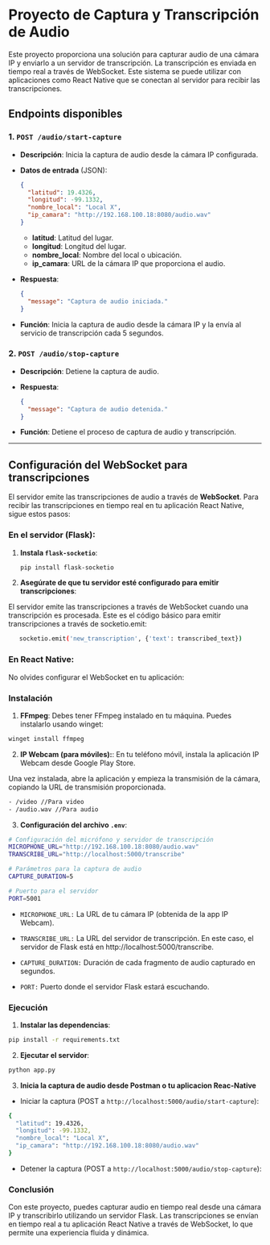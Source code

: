 # Proyecto de Captura y Transcripción de Audio

Este proyecto proporciona una solución para capturar audio de una cámara IP y enviarlo a un servidor de transcripción. La transcripción es enviada en tiempo real a través de WebSocket. Este sistema se puede utilizar con aplicaciones como React Native que se conectan al servidor para recibir las transcripciones.

## Endpoints disponibles

### 1. **`POST /audio/start-capture`**
   - **Descripción**: Inicia la captura de audio desde la cámara IP configurada.
   - **Datos de entrada** (JSON):
     ```json
     {
       "latitud": 19.4326,
       "longitud": -99.1332,
       "nombre_local": "Local X",
       "ip_camara": "http://192.168.100.18:8080/audio.wav"
     }
     ```
     - **latitud**: Latitud del lugar.
     - **longitud**: Longitud del lugar.
     - **nombre_local**: Nombre del local o ubicación.
     - **ip_camara**: URL de la cámara IP que proporciona el audio.

   - **Respuesta**:
     ```json
     {
       "message": "Captura de audio iniciada."
     }
     ```

   - **Función**: Inicia la captura de audio desde la cámara IP y la envía al servicio de transcripción cada 5 segundos.

### 2. **`POST /audio/stop-capture`**
   - **Descripción**: Detiene la captura de audio.
   - **Respuesta**:
     ```json
     {
       "message": "Captura de audio detenida."
     }
     ```

   - **Función**: Detiene el proceso de captura de audio y transcripción.

---

## Configuración del WebSocket para transcripciones

El servidor emite las transcripciones de audio a través de **WebSocket**. Para recibir las transcripciones en tiempo real en tu aplicación React Native, sigue estos pasos:

### **En el servidor (Flask)**:

1. **Instala `flask-socketio`**:
   ```bash
   pip install flask-socketio
    ```

2. **Asegúrate de que tu servidor esté configurado para emitir transcripciones**:

El servidor emite las transcripciones a través de WebSocket cuando una transcripción es procesada. Este es el código básico para emitir transcripciones a través de socketio.emit:

```bash
   socketio.emit('new_transcription', {'text': transcribed_text})
```

### En React Native:
No olvides configurar el WebSocket en tu aplicación:

### Instalación
1. **FFmpeg**:
Debes tener FFmpeg instalado en tu máquina. Puedes instalarlo usando winget:

```bash
winget install ffmpeg
```
2. **IP Webcam (para móviles):**:
En tu teléfono móvil, instala la aplicación IP Webcam desde Google Play Store.

Una vez instalada, abre la aplicación y empieza la transmisión de la cámara, copiando la URL de transmisión proporcionada.

```bash
- /video //Para video
- /audio.wav //Para audio
```

3. **Configuración del archivo `.env`**:
```bash
# Configuración del micrófono y servidor de transcripción
MICROPHONE_URL="http://192.168.100.18:8080/audio.wav"
TRANSCRIBE_URL="http://localhost:5000/transcribe"

# Parámetros para la captura de audio
CAPTURE_DURATION=5   

# Puerto para el servidor
PORT=5001

```
- `MICROPHONE_URL:` La URL de tu cámara IP (obtenida de la app IP Webcam).

- `TRANSCRIBE_URL:` La URL del servidor de transcripción. En este caso, el servidor de Flask está en http://localhost:5000/transcribe.

- `CAPTURE_DURATION:` Duración de cada fragmento de audio capturado en segundos.

- `PORT:` Puerto donde el servidor Flask estará escuchando.

### Ejecución
1. **Instalar las dependencias**:
```bash
pip install -r requirements.txt
```
2. **Ejecutar el servidor**:
```bash
python app.py
```
3. **Inicia la captura de audio desde Postman o tu aplicacion Reac-Native**

- Iniciar la captura (POST a `http://localhost:5000/audio/start-capture`):

```bash
{
  "latitud": 19.4326,
  "longitud": -99.1332,
  "nombre_local": "Local X",
  "ip_camara": "http://192.168.100.18:8080/audio.wav"
}
```
- Detener la captura (POST a `http://localhost:5000/audio/stop-capture`):

### Conclusión

Con este proyecto, puedes capturar audio en tiempo real desde una cámara IP y transcribirlo utilizando un servidor Flask. Las transcripciones se envían en tiempo real a tu aplicación React Native a través de WebSocket, lo que permite una experiencia fluida y dinámica.